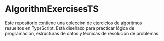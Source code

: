 # AlgorithmExercisesTS
Este repositorio contiene una colección de ejercicios de algoritmos resueltos en TypeScript. Está diseñado para practicar lógica de programación, estructuras de datos y técnicas de resolución de problemas.
